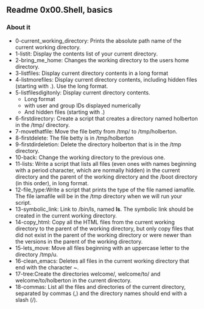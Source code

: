 ## Readme 0x00.Shell, basics

### About it
- 0-current_working_directory: Prints the absolute path name of the current working directory.
- 1-listit: Display the contents list of your current directory.
- 2-bring_me_home: Changes the working directory to the users home directory.
- 3-listfiles: Display current directory contents in a long format
- 4-listmorefiles: Display current directory contents, including hidden files (starting with .). Use the long format.
- 5-listfilesdigitonly: Display current directory contents.
  - Long format
  - with user and group IDs displayed numerically
  - And hidden files (starting with .)
- 6-firstdirectory: Create a script that creates a directory named holberton in the /tmp/ directory.
- 7-movethatfile: Move the file betty from /tmp/ to /tmp/holberton.
- 8-firstdelete: The file betty is in /tmp/holberton
- 9-firstdirdeletion: Delete the directory holberton that is in the /tmp directory.
- 10-back: Change the working directory to the previous one.
- 11-lists: Write a script that lists all files (even ones with names beginning with a period character, which are normally hidden) in the current directory and the parent of the working directory and the /boot directory (in this order), in long format.
- 12-file_type:Write a script that prints the type of the file named iamafile. The file iamafile will be in the /tmp directory when we will run your script.
- 13-symbolic_link: Link to /bin/ls, named __ls__. The symbolic link should be created in the current working directory.
- 14-copy_html: Copy all the HTML files from the current working directory to the parent of the working directory, but only copy files that did not exist in the parent of the working directory or were newer than the versions in the parent of the working directory.
- 15-lets_move: Move all files beginning with an uppercase letter to the directory /tmp/u.
- 16-clean_emacs: Deletes all files in the current working directory that end with the character ~.
- 17-tree:Create the directories welcome/, welcome/to/ and welcome/to/holberton in the current directory.
- 18-commas: List all the files and directories of the current directory, separated by commas (,) and the directory names should end with a slash (/).
